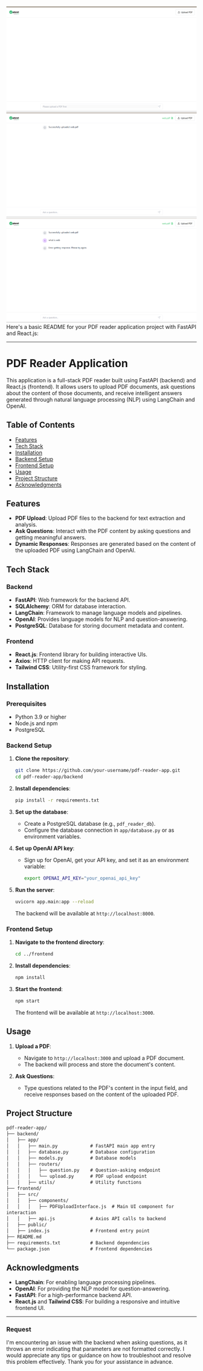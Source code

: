 
![alt text](image-2.png)
![alt text](image-1.png)
![alt text](image.png)
Here's a basic README for your PDF reader application project with FastAPI and React.js:

---

# PDF Reader Application

This application is a full-stack PDF reader built using FastAPI (backend) and React.js (frontend). It allows users to upload PDF documents, ask questions about the content of those documents, and receive intelligent answers generated through natural language processing (NLP) using LangChain and OpenAI.

## Table of Contents

- [Features](#features)
- [Tech Stack](#tech-stack)
- [Installation](#installation)
- [Backend Setup](#backend-setup)
- [Frontend Setup](#frontend-setup)
- [Usage](#usage)
- [Project Structure](#project-structure)
- [Acknowledgments](#acknowledgments)

## Features

- **PDF Upload**: Upload PDF files to the backend for text extraction and analysis.
- **Ask Questions**: Interact with the PDF content by asking questions and getting meaningful answers.
- **Dynamic Responses**: Responses are generated based on the content of the uploaded PDF using LangChain and OpenAI.

## Tech Stack

### Backend

- **FastAPI**: Web framework for the backend API.
- **SQLAlchemy**: ORM for database interaction.
- **LangChain**: Framework to manage language models and pipelines.
- **OpenAI**: Provides language models for NLP and question-answering.
- **PostgreSQL**: Database for storing document metadata and content.

### Frontend

- **React.js**: Frontend library for building interactive UIs.
- **Axios**: HTTP client for making API requests.
- **Tailwind CSS**: Utility-first CSS framework for styling.

## Installation

### Prerequisites

- Python 3.9 or higher
- Node.js and npm
- PostgreSQL

### Backend Setup

1. **Clone the repository**:
   ```bash
   git clone https://github.com/your-username/pdf-reader-app.git
   cd pdf-reader-app/backend
   ```

2. **Install dependencies**:
   ```bash
   pip install -r requirements.txt
   ```

3. **Set up the database**:
   - Create a PostgreSQL database (e.g., `pdf_reader_db`).
   - Configure the database connection in `app/database.py` or as environment variables.

4. **Set up OpenAI API key**:
   - Sign up for OpenAI, get your API key, and set it as an environment variable:
     ```bash
     export OPENAI_API_KEY="your_openai_api_key"
     ```

5. **Run the server**:
   ```bash
   uvicorn app.main:app --reload
   ```
   The backend will be available at `http://localhost:8000`.

### Frontend Setup

1. **Navigate to the frontend directory**:
   ```bash
   cd ../frontend
   ```

2. **Install dependencies**:
   ```bash
   npm install
   ```

3. **Start the frontend**:
   ```bash
   npm start
   ```
   The frontend will be available at `http://localhost:3000`.

## Usage

1. **Upload a PDF**:
   - Navigate to `http://localhost:3000` and upload a PDF document.
   - The backend will process and store the document's content.

2. **Ask Questions**:
   - Type questions related to the PDF's content in the input field, and receive responses based on the content of the uploaded PDF.

## Project Structure

```
pdf-reader-app/
├── backend/
│   ├── app/
│   │   ├── main.py            # FastAPI main app entry
│   │   ├── database.py        # Database configuration
│   │   ├── models.py          # Database models
│   │   ├── routers/
│   │   │   ├── question.py    # Question-asking endpoint
│   │   │   └── upload.py      # PDF upload endpoint
│   │   ├── utils/             # Utility functions
├── frontend/
│   ├── src/
│   │   ├── components/
│   │   │   ├── PDFUploadInterface.js  # Main UI component for interaction
│   │   ├── api.js             # Axios API calls to backend
│   ├── public/
│   ├── index.js               # Frontend entry point
├── README.md
├── requirements.txt           # Backend dependencies
└── package.json               # Frontend dependencies
```

## Acknowledgments

- **LangChain**: For enabling language processing pipelines.
- **OpenAI**: For providing the NLP model for question-answering.
- **FastAPI**: For a high-performance backend API.
- **React.js** and **Tailwind CSS**: For building a responsive and intuitive frontend UI.

---
### Request

I'm encountering an issue with the backend when asking questions, as it throws an error indicating that parameters are not formatted correctly. I would appreciate any tips or guidance on how to troubleshoot and resolve this problem effectively. Thank you for your assistance in advance.


